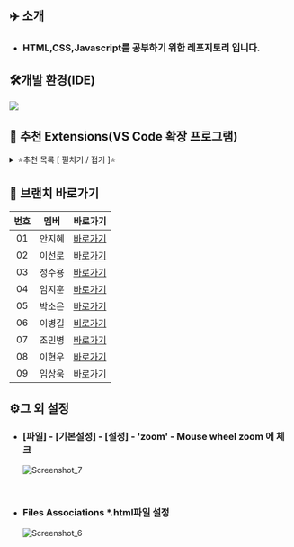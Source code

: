 ## ✈️ 소개
- ### HTML,CSS,Javascript를 공부하기 위한 레포지토리 입니다.

## 🛠개발 환경(IDE)

[![](https://img.shields.io/badge/visual_studio_code-007ACC?style=for-the-badge&logo=visualstudiocode&logoColor=white)](https://code.visualstudio.com/download)

## 📌 추천 Extensions(VS Code 확장 프로그램)
<details>
  <summary> ⭐추천 목록 [ 펼치기 / 접기 ]⭐</summary>
  
- ### ⭐Korean Language Pack for VSCode
VSCode 한글화
- ### ⭐prettier
코드 자동화 정렬 확장 프로그램
- ### ⭐open in browser
open in browser 혹은  open in other browser 브라우저로 열기
- ### ⭐Material Theme
VScode의 코드 편집기의 테마를 바꿔줌
- ### ⭐⭐Auto Rename Tag
Tag명을 바꿀 때 자동으로 닫는 태그도 바꿔줌 - 편함
- ### ⭐⭐Auto close Tag
(Tag를 알아서 닫아줌 - 너무 편함)
- ### ⭐⭐Live server
코드 저장하면 알아서 브라우저에 적용
- ### ⭐⭐HTML CSS Support
CSS파일에서 정의한 클래스나 id값을 HTML파일에서 자동 완성 기능을 제공하는 확장 프로그램
- ### ⭐ CSS Peek
HTML 파일에서 작성한 클래스 값을 Ctrl + 클릭하면 해당 CSS파일의 해당 클래스 부분으로 바로 찾아감
- ### ⭐ indent-rainbow
들여쓰기 구분을 색깔로 해주는 확장 프로그램
- ### ⭐ image preview
img 태그 안에 src="주소" 에서 주소 부분에 마우스 커서를 갖다 대면 어떤 이미지인지 보여준다.
- ### ⭐ESLint
자바 스크립트 문법 에러를 표시해주는 프로그램
  
</details>

## 🔗 브랜치 바로가기

| 번호 |  멤버  |   바로가기      | 
| :--: | :--------: | :---------------: |
|  01  | 안지혜 | [바로가기][AhnJiHye] |
|  02  | 이선로 | [바로가기][sunro] |
|  03  | 정수용 | [바로가기][SuYong] |
|  04  | 임지훈 | [바로가기][e1mji] |
|  05  | 박소은 | [바로가기][Soeun] |
|  06  | 이병길 | [비로가기][LeeBG] |
|  07  | 조민병 | [바로가기][JMB]   |
|  08  | 이현우 | [바로가기][LHW]   |
|  09  | 임상욱 | [바로가기][LHW]   |

## ⚙️그 외 설정
- ### [파일] - [기본설정] - [설정] - 'zoom' - Mouse wheel zoom 에 체크
  ![Screenshot_7](https://github.com/Employment-Study/HTML-CSS-Javascript_STUDY/assets/44068819/bb97b85c-874d-47e9-99f5-20908e19e8da)
  
<br/>

- ### Files Associations *.html파일 설정
  ![Screenshot_6](https://github.com/Employment-Study/HTML-CSS-Javascript_STUDY/assets/44068819/3774eab7-09fc-4910-b236-d9674affa423)


[sunro]: https://github.com/Employment-Study/HTML-CSS-Javascript_STUDY/tree/Sunro
[LeeBG]: https://github.com/Employment-Study/HTML-CSS-Javascript_STUDY/tree/LeeBG
[SuYong]: https://github.com/Employment-Study/HTML-CSS-Javascript_STUDY/tree/Accept
[e1mji]: https://github.com/Employment-Study/HTML-CSS-Javascript_STUDY/tree/e1mji
[Soeun]: https://github.com/Employment-Study/HTML-CSS-Javascript_STUDY/tree/Soeun
[AhnJiHye]: https://github.com/Employment-Study/HTML-CSS-Javascript_STUDY/tree/AhnJiHye
[JMB]: https://github.com/Employment-Study/HTML-CSS-Javascript_STUDY/tree/JMB
[LSW]: https://github.com/Employment-Study/HTML-CSS-Javascript_STUDY/tree/ISW
[LHW]: https://github.com/Employment-Study/HTML-CSS-Javascript_STUDY/tree/LHW
